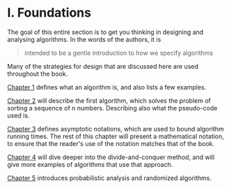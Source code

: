 I. Foundations
==============================================

The goal of this entire section is to get you thinking in designing and analysing algorithms.
In the words of the authors, it is 
> intended to be a gentle introduction to how we specify algorithms

Many of the strategies for design that are discussed here are used throughout the book.

[Chapter 1](1.01.md) defines what an algorithm is, and also lists a few examples.

[Chapter 2](1.02.md) will describe the first algorithm, which solves the problem of sorting a sequence of _n_ numbers. Describing also what the pseudo-code used is.

[Chapter 3](1.03.md) defines asymptotic notations, which are used to bound algorithm running times. The rest of this chapter will present a mathematical notation, to ensure that the reader's use of the notation matches that of the book.

[Chapter 4](1.04.md) will dive deeper into the divide-and-conquer method, and will give more examples of algorithms that use that approach.

[Chapter 5](1.05.md) introduces probabilistic analysis and randomized algorithms.
